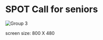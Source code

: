 # SPOT Call for seniors

![Group 3](https://github.com/user-attachments/assets/4edd52da-afcd-412b-af2f-1bc22e6b5a22)


screen size: 800 X 480 
